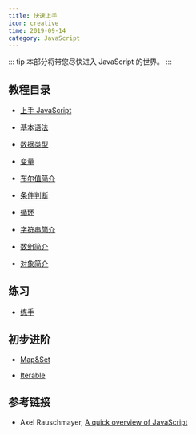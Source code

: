 ```yaml
---
title: 快速上手
icon: creative
time: 2019-09-14
category: JavaScript
---
```


::: tip
本部分将带您尽快进入 JavaScript 的世界。
:::

<!-- more -->

## 教程目录

- [上手 JavaScript](get-started.md)

- [基本语法](grammar.md)

- [数据类型](data-structure.md)

- [变量](variable.md)

- [布尔值简介](boolean.md)

- [条件判断](condition.md)

- [循环](loop.md)

- [字符串简介](string.md)

- [数组简介](array.md)

- [对象简介](object.md)

## 练习

- [练手](exercise.md)

## 初步进阶

- [Map&Set](map-and-set.md)

- [Iterable](iterable.md)

## 参考链接

- Axel Rauschmayer, [A quick overview of JavaScript](http://www.2ality.com/2011/10/javascript-overview.html)
